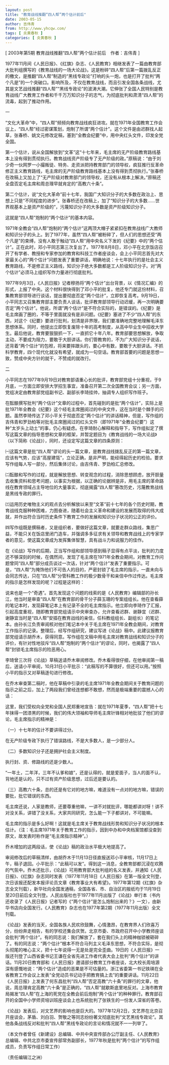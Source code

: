 ```yaml
---
layout: post
title: "教育战线推翻“四人帮”两个估计前后"
date: 2003-05-15
author: 吉伟青
from: http://www.yhcqw.com/
tags: [ 炎黄春秋 ]
categories: [ 炎黄春秋 ]
---
```



[ 2003年第5期 教育战线推翻“四人帮”两个估计前后　作者：吉伟青 ]


1977年11月间《人民日报》、《红旗》杂志、《人民教育》相继发表了一篇由教育部大批判组撰写的《教育战线的一场大论战》。这是粉碎“四人帮”后第一篇拨乱反正的檄文，是推翻“四人帮”制造的“黑线专政论”打响的头一炮，也是打开了批判“两个凡是”的一个突破口。影响所及，不仅在教育战线，而且引发全国各条战线，尤其是文艺战线推翻“四人帮”“黑线专政论”的波涛大潮。它伸张了全国人民特别是教育战线广大教育工作者和千千万万知识分子的志气，为彻底批判和肃清“四人帮”的流毒，起到了推动作用。

一


“文化大革命”中，“四人帮”频频向教育战线疯狂进攻。就在1971年全国教育工作会议上，“四人帮”经过密谋策划，炮制了所谓“两个估计”。这个文件是由迟群找人起草，张春桥、姚文元修改定稿，塞到“全教会纪要”中，用中央红头文件，印发全党全国。


第一个估计，说从全国解放到“文革”这“十七年来，毛主席的无产阶级教育路线基本上没有得到贯彻执行。教育战线资产阶级专了无产阶级的政。”原稿说：“由于刘少奇一伙网罗一小撮叛徒、特务、走资派把持教育部门的领导权，疯狂推行反革命修正主义教育路线，毛主席的无产阶级教育路线基本上没有得到贯彻执行。”张春桥在改稿上又加上了“无产阶级对教育部门的领导权，还没有从根本上解决。”原稿还全盘否定毛主席和周总理早就肯定的“高教六十条”。


第二个估计，说“文化大革命”前十七年，我国广大知识分子的大多数在政治上、思想上只是“不同程度的进步”。张春桥还在改稿上，加了“知识分子的大多数……世界观基本上是资产阶级的”，污蔑知识分子的大多数是资产阶级知识分子。

这就是“四人帮”炮制的“两个估计”的基本内容。


1971年全教会“四人帮”炮制的“两个估计”这两顶大帽子紧紧扣在教育战线广大教师和知识分子的头上。到了1977年，虽然“四人帮”被粉碎了，但人们的思想还受“两个凡是”的束缚，没有人敢于触动“四人帮”用中央名义下发的《纪要》中的“两个估计”。正在此时，邓小平同志第三次复出了。1977年8月8日，邓小平在北京饭店召开了有学者、教授和专家参加的教育和科技工作者座谈会，会上小平同志首先对大家最关心的“两个估计”问题发表了重要讲话，明确地说：十七年执行的是社会主义教育路线，不是修正主义路线，知识分子绝大多数都是工人阶级知识分子。对“两个估计”必须马上组织写作力量进行彻底批判。


1977年9月3日，《人民日报》记者穆扬将“两个估计”出台背景，以《情况汇编》的形式，上报了中央。这个材料很快得到了邓小平的批复。他还专门就这份材料，召集教育部领导进行谈话，提出要彻底否定“两个估计”，立即恢复高考。9月19日，小平同志又召集教育部主要负责人谈话，批评教育部领导行动迟缓，再一次明确要否定“两个估计”。他说，所谓“两个估计”是不符合实际的，是错误的。《纪要》是毛主席画了圈的，不等于里面就没有是非问题。《纪要》塞进了不少“四人帮”的东西，对这个《纪要》要进行批判，划清是非界限，我们要准确地完整地理解毛泽东思想体系。同时，他提出立即恢复废除十年的高考制度，从高中毕业生中招收大学生。最后他说，教育要狠狠抓一下，一直抓它十年八年。教育部要思想解放，争取主动，不要成为阻力，要敢于大胆讲话。你们管教育的，不为广大知识分子说话，还背着“两个估计”的包袱，将来要摔跟头的，要心中有数，要敢于大胆讲话。不抓科学教育，四个现代化就没有希望，就成为一句空话。教育部首要的问题是思想一致，赞成中央方针的就干，不赞成的就改行。

二


小平同志在1977年9月19日对教育部语重心长的批评，教育部党组十分重视，于9月底，一方面立即安排大学招生事宜，准备召开第二次全国教育会议；另一方面，党组决定由教育部党组副书记、副部长李琦挂帅，抽调专人组织写作班子。


在酝酿撰写批判“两个估计”文章的过程中，首先碰到的是批“两个估计”，实际上是批1971年全教会《纪要》这个经毛主席圈阅过的中央文件，这在当时是个棘手的问题。虽然李琦传达了邓小平关于彻底否定“两个估计”的讲话精神，但是，写作组的吉伟青和罗劲柏等对批毛主席圈阅过的红头文件（即1971年“全教会纪要”）这种“太岁头上动土”的事，仍心有疑虑。在李琦耐心解释和指导下，写作组拟定了撰写这篇文章的指导思想和文章的框架，并暂定题目为《教育战线的一场大论战》（以下简称《论战》），同时，还设定写这篇文章的四条原则：


㈠这篇文章是批“四人帮”谬论的头一篇文章，是教育战线拨乱反正的第一篇文章，应该有气势，应该“高屋建瓴”，立论正确，是非严明，能经得起历史的检验。要求写作组每人写一部分，然后集体讨论，由吉伟青、罗劲柏汇总修改。


㈡酝酿和写作的过程，就是解放思想、转变观念的过程，消除思想顾虑，放开胆量去收集资料和思考问题，以事实为根据，以正确的论据辨是非，用毛主席的革命路线在教育领域占主导地位的大量事实，彻底揭露“四人帮”篡改历史，污蔑教育战线是黑线专政的罪行。


㈢运用历史唯物主义的观点去分析解放以来至“文革”前十七年的各个历史时期，教育战线克服种种困难，力图奋进，随着社会主义革命和建设的发展而取得的伟大成就，并作出符合当时历史条件下教育工作的发展和知识分子状况的公正的评价。


㈣写作组既是撰稿者，又是组织者，要做好这篇文章，就要走群众路线，集思广益，不能只关在饭店里闭门造车，并强调多多征求有关领导和教育战线上的专家学者的意见，使这篇文章成为发挥集体智慧，具有战斗力和说服力的佳作。


在《论战》写作的后期，正当写作组和部领导感到稿子显得有点平淡，批判的力度还不够深刻的时候，在偶然间，发现了毛主席在1971年全教会期间，对教育工作问题曾同“四人帮”部分成员谈过一次话，针对“两个估计”发表了重要指示。可是，“四人帮”为掩饰他们不可告人的目的，严密封锁了毛主席的指示，一直未向与会同志传达，只在“四人帮”分管科教工作的极少数骨干和亲信中作过传达。毛主席的指示是怎样发现的呢？过程是这样的：


说来也是一个“奇遇”。首先发现这个问题的线索的是《人民教育》编辑部的孙长江，他当时是审查“四人帮”在教育部的骨干分子薛玉珊的专案组组长。他在查看薛的笔记本时，发现薛笔记本上有记录不全的毛主席指示。他立即向李琦作了汇报，引起高度重视，随即教育部党组请示中央审查办，允许查看迟群、谢静宜（迟群、谢静宜当时是“四人帮”安插在教育战线的亲信，任科教组组长、副组长）的笔记本。由孙长江负责审阅核对他们笔记本中关于毛主席在1971年全教会期间，对教育工作指示的记录。整理后，经写作组研究，建议写进《论战》稿中。此建议报教育部党组请示胡乔木，获得同意。写作组在文稿中用毛主席对教育战线和知识分子的评价，有针对性地驳斥“四人帮”炮制的“两个估计”的谬论，同时，也揭露了“四人帮”封锁毛主席指示的险恶用心。


李琦曾三次将《论战》草稿送请乔木审阅修改。乔木看得很仔细，在他审阅第一稿后，送请小平审阅，10月31日小平批示：“此稿写的不算很好，但还可以用。”按照小平的指示又对草稿逐句进行修改。

在乔木审查第二稿时，他在草稿中引录的毛主席1971年全教会期间关于教育问题的指示之前之后，加上了两段我们曾经连想都不敢想，然而是极端重要的震撼人心的话：


这里，我们受权向全党和全国人民郑重地宣告：就在1971年夏季，“四人帮”把十七年抹得一团漆黑的时候，我们的伟大领袖和导师毛主席针锋相对地批驳了他们的谬论，毛主席指示的精神是：

（一）十七年的估计不要讲得过分。

在无产阶级专政下执行了错误路线，不是大多数人，是一少部分人。

（二）多数知识分子还是拥护社会主义制度。

执行封、资、修路线的还是少数人。

“一年土，二年洋，三年不认爹和娘”，还是认得的，就是爱面子，当人的面不认，背地还是认的，只不过有资产阶级思想，过后还是要认的。

（三）高教六十条，总的还是有它对的地方嘛，难道没有一点对的地方嘛，错误的要批，批它错误的东西。

毛主席还说，人家是教师，还要尊重他嘛，一讲不对就批评，哪能都讲对呀！讲不对没关系，讲错了没关系，大家共同研究，怎么能一下子都讲对，不可能嘛。


毛主席的指示是多么好啊！这就是毛主席关于教育战线形势和知识分子状况的根本估计。（注：毛主席1971年关于教育工作的指示，因到中办和中央档案馆都没查到原文，故发表时称作是“毛主席指示精神”。）

乔木增加的这两段话，使《论战》稿的政治水平极大地提高了。


审阅修改后的草稿清样，由胡乔木于11月13日径直报送邓小平审核，11月17日上午，稿子退回。小平批示：“此稿可以发”。得到这一消息，全教育部都沉浸在欢腾的气氛中。乔木还批示，《论战》可用教育部大批判组的名义发表，并通知《人民日报》、《红旗》杂志同时发表（1977年11月18日《人民日报》在第一版全文刊登，次日该报还配发本报评论员文章《教育事业大有希望》。1977年第12期《红旗》杂志全文刊载），新华社向全国发通稿，全国各省、市、自治区的报纸均于11月19日至20日前后全文刊登。人民出版社也于1977年11月出版了《论战》单行本（书内还收录了《人民日报》记者写的《“两个估计”是怎么炮制出来的？》一文），由新华书店向全国发行。《人民教育》杂志也在1977年第2期（1977年11月出版）全文刊载。


《论战》发表的当天，全国各族人民欢欣鼓舞，心情激昂，在教育界人们欣喜万分，纷纷奔走相告，有的学校还集会庆贺。北京市委、市政府召开中小学教师座谈会批判“两个估计”。有的同志说：我们解放了，套在我们头上的精神枷锁被砸碎了。有的同志说：“两个估计”根本不符合马列主义毛泽东思想，不符合实际，是彻头彻尾的唯心主义，把十七年说得一无是处是完全歪曲。19日的《人民日报》一版还刊登了山西省委书记王谦在全省先进工作者代表大会上批判“两个估计”的讲话。11月20日教育部和《人民日报》邀请部分教育工作者座谈，北大校长周培源深有感慨地说：“两个估计”造成的恶果是不可估量的。浙江省委第一书记铁瑛在全省教育工作会议上发表“全党动员书记动手把教育搞上去”的重要讲话。11月22日《人民日报》上发表了何东昌批判“四人帮”否定高教“六十条”的罪行的文章，他说，周总理肯定高教“六十条”是正确的，“四人帮”就歇斯底里地反对。上海市教育局揭发“四人帮”在上海的死党在全教会前后炮制“两个估计”的种种罪行。教育部召开的全国中小学师资培训班座谈会上也系统批判了张铁生的一份发人深省的答卷。


《论战》发表后，对文艺界的影响也是巨大的。1977年12月2日，文艺界在北京召开座谈会，茅盾、刘白羽、贺敬之等同志纷纷著文彻底批判“文艺黑线专政论”。其他各条战线反对和批判“四人帮”黑线专政论的言论和情况就不一一列举了。


（本文作者曾任《新建设》总编辑、中共中央宣传部办公厅副主任、《人民教育》总编辑、中共北京市委宣传部常务副部长，1977年秋是批判“两个估计”的写作组成员，负责写作组日常工作）

（责任编辑江之洲）


